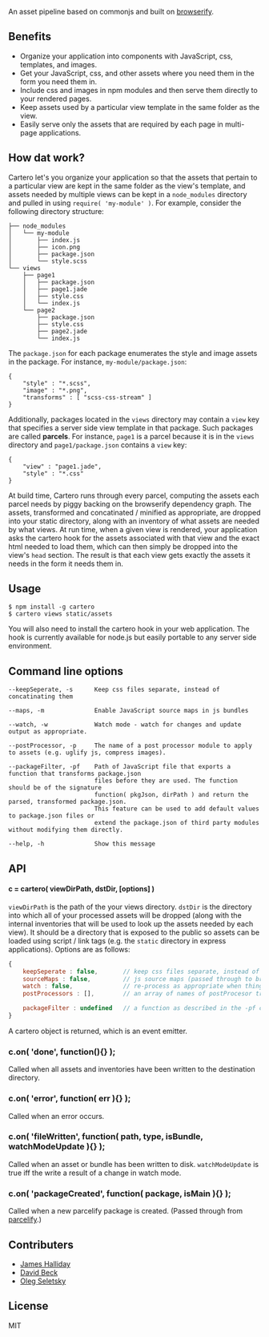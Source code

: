 

An asset pipeline based on commonjs and built on [browserify](http://browserify.org/). 

## Benefits

* Organize your application into components with JavaScript, css, templates, and images.
* Get your JavaScript, css, and other assets where you need them in the form you need them in.
* Include css and images in npm modules and then serve them directly to your rendered pages.
* Keep assets used by a particular view template in the same folder as the view.
* Easily serve only the assets that are required by each page in multi-page applications.

## How dat work?

Cartero let's you organize your application so that the assets that pertain to a particular view are kept in the same folder as the view's template, and assets needed by multiple views can be kept in a `node_modules` directory and pulled in using `require( 'my-module' )`. For example, consider the following directory structure:

```
├── node_modules
│   └── my-module
│       ├── index.js
│       ├── icon.png
│       ├── package.json
│       └── style.scss
└── views
    ├── page1
    │   ├── package.json
    │   ├── page1.jade
    │   ├── style.css
    │   └── index.js
    └── page2
        ├── package.json
        ├── style.css
        ├── page2.jade
        └── index.js
```

The `package.json` for each package enumerates the style and image assets in the package. For instance, `my-module/package.json`:

```
{
	"style" : "*.scss",
	"image" : "*.png",
	"transforms" : [ "scss-css-stream" ]
}
```

Additionally, packages located in the `views` directory may contain a `view` key that specifies a server side view template in that package. Such packages are called __parcels__. For instance, `page1` is a parcel because it is in the `views` directory and `page1/package.json` contains a `view` key:

```
{
	"view" : "page1.jade",
	"style" : "*.css"
}
```

At build time, Cartero runs through every parcel, computing the assets each parcel needs by piggy backing on the browserify dependency graph. The assets, transformed and concatinated / minified as appropriate, are dropped into your static directory, along with an inventory of what assets are needed by what views. At run time, when a given view is rendered, your application asks the cartero hook for the assets associated with that view and the exact html needed to load them, which can then simply be dropped into the view's `head` section. The result is that each view gets exactly the assets it needs in the form it needs them in.


## Usage

```
$ npm install -g cartero
$ cartero views static/assets
```

You will also need to install the cartero hook in your web application. The hook is currently available for node.js but easily portable to any server side environment.

## Command line options

```
--keepSeperate, -s      Keep css files separate, instead of concatinating them

--maps, -m   	    	Enable JavaScript source maps in js bundles

--watch, -w      		Watch mode - watch for changes and update output as appropriate.

--postProcessor, -p		The name of a post processor module to apply to assets (e.g. uglify js, compress images).

--packageFilter, -pf    Path of JavaScript file that exports a function that transforms package.json
                        files before they are used. The function should be of the signature 
                        function( pkgJson, dirPath ) and return the parsed, transformed package.json.
                        This feature can be used to add default values to package.json files or
                        extend the package.json of third party modules without modifying them directly.

--help, -h       		Show this message

```


## API

#### c = cartero( viewDirPath, dstDir, [options] )

`viewDirPath` is the path of the your views directory. `dstDir` is the directory into which all of your processed assets will be dropped (along with the internal inventories that will be used to look up the assets needed by each view). It should be a directory that is exposed to the public so assets can be loaded using script / link tags (e.g. the `static` directory in express applications). Options are as follows:

```javascript
{
    keepSeperate : false,       // keep css files separate, instead of concatinating them
    sourceMaps : false,         // js source maps (passed through to browserify)
    watch : false,              // re-process as appropriate when things change
    postProcessors : [],        // an array of names of postProcesor transform modules

    packageFilter : undefined   // a function as described in the -pf command line arg
}
```

A cartero object is returned, which is an event emitter.

### c.on( 'done', function(){} );
Called when all assets and inventories have been written to the destination directory.

### c.on( 'error', function( err ){} );
Called when an error occurs.

### c.on( 'fileWritten', function( path, type, isBundle, watchModeUpdate ){} );
Called when an asset or bundle has been written to disk. `watchModeUpdate` is true iff the write a result of a change in watch mode.

### c.on( 'packageCreated', function( package, isMain ){} );
Called when a new parcelify package is created. (Passed through from [parcelify](https://github.com/rotundasoftware/parcelify).)

## Contributers

* [James Halliday](https://twitter.com/substack)
* [David Beck](https://twitter.com/davegbeck)
* [Oleg Seletsky](https://github.com/go-oleg)

## License

MIT
